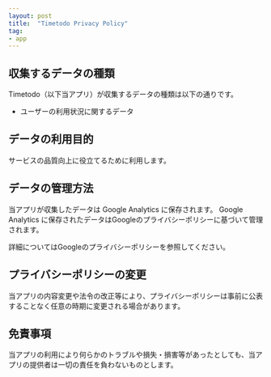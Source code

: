 ```yaml
---
layout: post
title:  "Timetodo Privacy Policy"
tag:
- app
---
```


## 収集するデータの種類
Timetodo（以下当アプリ）が収集するデータの種類は以下の通りです。
- ユーザーの利用状況に関するデータ

## データの利用目的
サービスの品質向上に役立てるために利用します。

## データの管理方法
当アプリが収集したデータは Google Analytics に保存されます。
Google Analytics に保存されたデータはGoogleのプライバシーポリシーに基づいて管理されます。

詳細についてはGoogleのプライバシーポリシーを参照してください。

## プライバシーポリシーの変更
当アプリの内容変更や法令の改正等により、プライバシーポリシーは事前に公表することなく任意の時期に変更される場合があります。

## 免責事項
当アプリの利用により何らかのトラブルや損失・損害等があったとしても、当アプリの提供者は一切の責任を負わないものとします。
